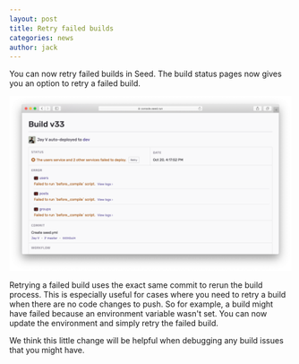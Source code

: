 ```yaml
---
layout: post
title: Retry failed builds
categories: news
author: jack
---
```


You can now retry failed builds in Seed. The build status pages now gives you an option to retry a failed build.

![Failed build status page](/assets/blog/retry-failed-builds/failed-build-status-page.png)

Retrying a failed build uses the exact same commit to rerun the build process. This is especially useful for cases where you need to retry a build when there are no code changes to push. So for example, a build might have failed because an environment variable wasn't set. You can now update the environment and simply retry the failed build. 

We think this little change will be helpful when debugging any build issues that you might have.
